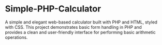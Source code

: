 # Simple-PHP-Calculator
A simple and elegant web-based calculator built with PHP and HTML, styled with CSS. This project demonstrates basic form handling in PHP and provides a clean and user-friendly interface for performing basic arithmetic operations.
